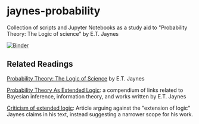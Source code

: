 # jaynes-probability
Collection of scripts and Jupyter Notebooks as a study aid to "Probability Theory: The Logic of science" by E.T. Jaynes

[![Binder](https://mybinder.org/badge_logo.svg)](https://mybinder.org/v2/gh/DavidGarfinkle/jaynes-probability/master)

## Related Readings 
[Probability Theory: The Logic of Science](http://www.med.mcgill.ca/epidemiology/hanley/bios601/GaussianModel/JaynesProbabilityTheory.pdf) by E.T. Jaynes

[Probability Theory As Extended Logic](https://bayes.wustl.edu/): a compendium of links related to Bayesian inference, information theory, and works written by E.T. Jaynes

[Criticism of extended logic](https://meaningness.com/probability-and-logic?fbclid=IwAR07CsEa1mElWEksnngmd8B7PP8-p2NrHiMBpvI4-Sufe7W0krqwS3sbtBs): Article arguing against the "extension of logic" Jaynes claims in his text, instead suggesting a narrower scope for his work.

